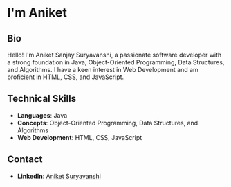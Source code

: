
# I'm Aniket 

## Bio
Hello! I'm Aniket Sanjay Suryavanshi, a passionate software developer with a strong foundation in Java, Object-Oriented Programming, Data Structures, and Algorithms. I have a keen interest in Web Development and am proficient in HTML, CSS, and JavaScript.

## Technical Skills
- **Languages**: Java
- **Concepts**: Object-Oriented Programming, Data Structures, and Algorithms
- **Web Development**: HTML, CSS, JavaScript

## Contact
- **LinkedIn**: [Aniket Suryavanshi](https://www.linkedin.com/in/aniketsuryavanshi/)

